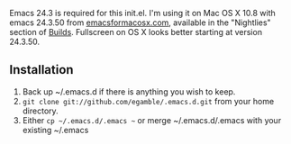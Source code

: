 Emacs 24.3 is required for this init.el. I'm using it on Mac OS X 10.8 with emacs 24.3.50 from [emacsformacosx.com](http://emacsformacosx.com/), available in the "Nightlies" section of [Builds](http://emacsformacosx.com/builds). Fullscreen on OS X looks better starting at version 24.3.50.

## Installation
1. Back up ~/.emacs.d if there is anything you wish to keep.
2. `git clone git://github.com/egamble/.emacs.d.git` from your home directory.
3. Either `cp ~/.emacs.d/.emacs ~` or merge ~/.emacs.d/.emacs with your existing ~/.emacs
